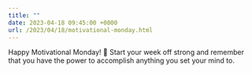 ```yaml
---
title: ""
date: 2023-04-18 09:45:00 +0000
url: /2023/04/18/motivational-monday.html
---
```


Happy Motivational Monday! 💪 Start your week off strong and remember that you have the power to accomplish anything you set your mind to.